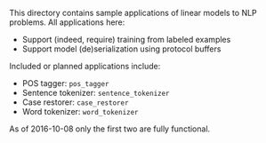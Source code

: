 This directory contains sample applications of linear models to NLP problems.
All applications here:

* Support (indeed, require) training from labeled examples
* Support model (de)serialization using protocol buffers

Included or planned applications include:

* POS tagger: `pos_tagger`
* Sentence tokenizer: `sentence_tokenizer`
* Case restorer: `case_restorer`
* Word tokenizer: `word_tokenizer`

As of 2016-10-08 only the first two are fully functional.
